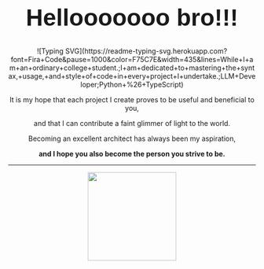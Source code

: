 <div align = "center">
  <h1 style = "border-bottom: none; font-family: Arial, sans-serif; font-size: 48px;"><strong>Hellooooooo bro!!!</strong></h1>
</div>

<div align = "center">
![Typing SVG](https://readme-typing-svg.herokuapp.com?font=Fira+Code&pause=1000&color=F75C7E&width=435&lines=While+I+am+an+ordinary+college+student.;I+am+dedicated+to+mastering+the+syntax,+usage,+and+style+of+code+in+every+project+I+undertake.;LLM+Developer;Python+%26+TypeScript)
</div>

<div align = "center">
  <p></p>
  <p></p>
  <p>It is my hope that each project I create proves to be useful and beneficial to you,</p>
  <p>and that I can contribute a faint glimmer of light to the world.</p>
  <p>Becoming an excellent architect has always been my aspiration,</p>
  <p><strong>and I hope you also become the person you strive to be.</strong></p>
</div>

---

<div align = "center">
<img height="180em" src="https://github-readme-stats.vercel.app/api/top-langs/?username=eldricarlo&layout=compact&langs_count=8&theme=dark"/>
</div>

